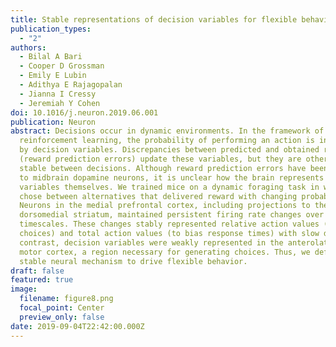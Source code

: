 ```yaml
---
title: Stable representations of decision variables for flexible behavior
publication_types:
  - "2"
authors:
  - Bilal A Bari
  - Cooper D Grossman
  - Emily E Lubin
  - Adithya E Rajagopalan
  - Jianna I Cressy
  - Jeremiah Y Cohen
doi: 10.1016/j.neuron.2019.06.001
publication: Neuron
abstract: Decisions occur in dynamic environments. In the framework of
  reinforcement learning, the probability of performing an action is influenced
  by decision variables. Discrepancies between predicted and obtained rewards
  (reward prediction errors) update these variables, but they are otherwise
  stable between decisions. Although reward prediction errors have been mapped
  to midbrain dopamine neurons, it is unclear how the brain represents decision
  variables themselves. We trained mice on a dynamic foraging task in which they
  chose between alternatives that delivered reward with changing probabilities.
  Neurons in the medial prefrontal cortex, including projections to the
  dorsomedial striatum, maintained persistent firing rate changes over long
  timescales. These changes stably represented relative action values (to bias
  choices) and total action values (to bias response times) with slow decay. In
  contrast, decision variables were weakly represented in the anterolateral
  motor cortex, a region necessary for generating choices. Thus, we define a
  stable neural mechanism to drive flexible behavior.
draft: false
featured: true
image:
  filename: figure8.png
  focal_point: Center
  preview_only: false
date: 2019-09-04T22:42:00.000Z
---
```


